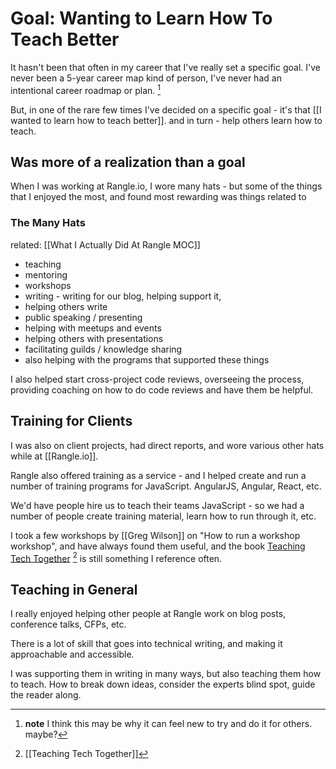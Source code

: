 # Goal: Wanting to Learn How To Teach Better
It hasn't been that often in my career that I've really set a specific goal. I've never been a 5-year career map kind of person, I've never had an intentional career roadmap or plan. [^1nfm]

[^1nfm]: **note** I think this may be why it can feel new to try and do it for others. maybe?

But, in one of the rare few times I've decided on a specific goal - it's that [[I wanted to learn how to teach better]]. and in turn - help others learn how to teach.

## Was more of a realization than a goal

When I was working at Rangle.io, I wore many hats - but some of the things that I enjoyed the most, and found most rewarding was things related to

### The Many Hats
related: [[What I Actually Did At Rangle MOC]]
- teaching
- mentoring
- workshops
- writing - writing for our blog, helping support it,
- helping others write
- public speaking / presenting
- helping with meetups and events 
- helping others with presentations
- facilitating guilds / knowledge sharing 
- also helping with the programs that supported these things
 
I also helped start cross-project code reviews, overseeing the process, providing coaching on how to do code reviews and have them be helpful. 

## Training for Clients

I was also on client projects, had direct reports, and wore various other hats while at [[Rangle.io]].

Rangle also offered training as a service - and I helped create and run a number of training programs for JavaScript. AngularJS, Angular, React, etc. 

We'd have people hire us to teach their teams JavaScript - so we had a number of people create training material, learn how to run through it, etc.

I took a few workshops by [[Greg Wilson]] on "How to run a workshop workshop", and have always found them useful, and the book [Teaching Tech Together](https://teachtogether.tech/en/index.html) [^tt1] is still something I reference often.

[^tt1]: [[Teaching Tech Together]]

## Teaching in General

I really enjoyed helping other people at Rangle work on blog posts, conference talks, CFPs, etc. 

There is a lot of skill that goes into technical writing, and making it approachable and accessible. 

I was supporting them in writing in many ways, but also teaching them how to teach. How to break down ideas, consider the experts blind spot, guide the reader along.